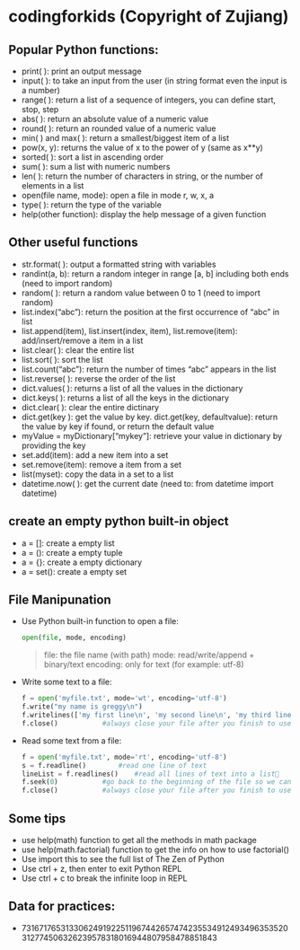 # codingforkids (Copyright of Zujiang)

## Popular Python functions:
* print( ): print an output message
* input( ): to take an input from the user (in string format even the input is a number)
* range( ): return a list of a sequence of integers, you can define start, stop, step
* abs( ): return an absolute value of a numeric value
* round( ): return an rounded value of a numeric value
* min( ) and max( ): return a smallest/biggest item of a list 
* pow(x, y): returns the value of x to the power of y (same as x**y)
* sorted( ): sort a list in ascending order
* sum( ): sum a list with numeric numbers
* len( ): return the number of characters in string, or the number of elements in a list
* open(file name, mode): open a file in mode r, w, x, a
* type( ): return the type of the variable  
* help(other function): display the help message of a given function

## Other useful functions
* str.format( ): output a formatted string with variables
* randint(a, b): return a random integer in range [a, b] including both ends (need to import random)
* random( ): return a random value between 0 to 1 (need to import random)
* list.index(“abc”): return the position at the first occurrence of “abc” in list
* list.append(item), list.insert(index, item), list.remove(item): add/insert/remove a item in a list
* list.clear( ): clear the entire list
* list.sort( ): sort the list
* list.count(“abc”): return the number of times “abc” appears in the list
* list.reverse( ): reverse the order of the list
* dict.values( ): returns a list of all the values in the dictionary
* dict.keys( ): returns a list of all the keys in the dictionary
* dict.clear( ): clear the entire dictinary
* dict.get(key ): get the value by key.  dict.get(key, defaultvalue): return the value by key if found, or return the      default value
* myValue = myDictionary[“mykey”]: retrieve your value in dictionary by providing the key
* set.add(item): add a new item into a set
* set.remove(item): remove a item from a set
* list(myset): copy the data in a set to a list
* datetime.now( ):  get the current date (need to: from datetime import datetime)

## create an empty python built-in object
* a = []: create a empty list 
* a = (): create a empty tuple
* a = {}: create a empty dictionary
* a = set(): create a empty set

## File Manipunation
* Use Python built-in function to open a file:
	```python
    open(file, mode, encoding)
    ```
    > file: the file name (with path)
    > mode: read/write/append + binary/text
    > encoding: only for text (for example: utf-8)
* Write some text to a file:
    ```python
	f = open('myfile.txt', mode='wt', encoding='utf-8')
    f.write("my name is greggy\n")                                              #write a string to the file
    f.writelines(['my first line\n', 'my second line\n', 'my third line\n'])	#write multiple lines
    f.close()           #always close your file after you finish to use it
    ```
* Read some text from a file:
    ```python
    f = open('myfile.txt', mode='rt', encoding='utf-8')	
    s = f.readline()		#read one line of text
    lineList = f.readlines()	#read all lines of text into a list	
    f.seek(0)			#go back to the beginning of the file so we can read it again
    f.close()           #always close your file after you finish to use it
    ```


## Some tips
* use help(math) function to get all the methods in math package
* use help(math.factorial) function to get the info on how to use factorial()  
* Use import this to see the full list of The Zen of Python
* Use ctrl + z, then enter to exit Python REPL
* Use ctrl + c to break the infinite loop in REPL

## Data for practices:
* 7316717653133062491922511967442657474235534912493496353520312774506326239578318016944807958478851843





